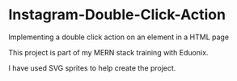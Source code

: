 # Instagram-Double-Click-Action
Implementing a double click action on an element in a HTML page

This project is part of my MERN stack training with Eduonix.

I have used SVG sprites to help create the project.
